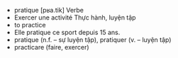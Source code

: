 
- pratique	[pʁa.tik]	Verbe	
- Exercer une activité	Thực hành, luyện tập	
- to practice	
- Elle pratique ce sport depuis 15 ans.	
- pratique (n.f. – sự luyện tập), pratiquer (v. – luyện tập)	
- practicare (faire, exercer)